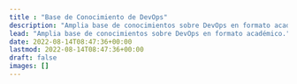 ```yaml
---
title : "Base de Conocimiento de DevOps"
description: "Amplia base de conocimientos sobre DevOps en formato académico."
lead: "Amplia base de conocimientos sobre DevOps en formato académico."
date: 2022-08-14T08:47:36+00:00
lastmod: 2022-08-14T08:47:36+00:00
draft: false
images: []
---
```

